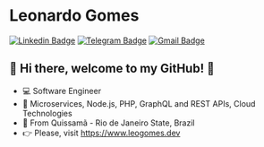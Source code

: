 # Leonardo Gomes

[![Linkedin Badge](https://img.shields.io/badge/-LinkedIn-blue?style=for-the-badge&logo=Linkedin&logoColor=white&link=https://www.linkedin.com/in/leogomesdev/)](https://www.linkedin.com/in/leogomesdev/)
[![Telegram Badge](https://img.shields.io/badge/-Telegram-1ca0f1?style=for-the-badge&labelColor=1ca0f1&logo=telegram&logoColor=white&link=https://t.me/leogomesdev)](https://t.me/leogomesdev)
[![Gmail Badge](https://img.shields.io/badge/-Gmail-c14438?style=for-the-badge&logo=Gmail&logoColor=white&link=mailto:leogomesdev@gmail.com)](mailto:leogomesdev@gmail.com)


## 👋 Hi there, welcome to my GitHub! 🚀

- 💻 Software Engineer
- 🎯 Microservices, Node.js, PHP, GraphQL and REST APIs, Cloud Technologies
- 📌 From Quissamã - Rio de Janeiro State, Brazil
- 👉 Please, visit https://www.leogomes.dev
